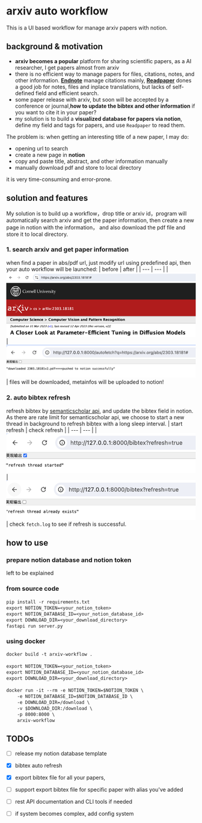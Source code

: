# arxiv auto workflow

This is a UI based workflow for manage arxiv papers with notion.

## background & motivation

- **arxiv becomes a popular** platform for sharing scientific papers, as a AI researcher, I get papers almost from arxiv
- there is no efficient way to manage papers for files, citations, notes, and other information. **[Endnote](https://endnote.com/)** manage citations mainly, **[Readpaper](https://readpaper.com/home/)** dones a good job for notes, files and inplace translations, but lacks of self-defined field and efficient search.
- some paper release with arxiv, but soon will be accepted by a conference or journal,**how to update the bibtex and other information** if you want to cite it in your paper?
- my solution is to build a **visualized database for papers via notion**, define my field and tags for papers, and use `Readpaper` to read them.

The problem is:
when getting an interesting title of a new paper, I may do:
 
- opening url to search
- create a new page in **notion**
- copy and paste title, abstract, and other information manually
- manually download pdf and store to local directory
  
it is very time-consuming and error-prone.


## solution and features
My solution is to build up a workflow，drop title or arxiv id，program will automatically search arxiv and get the paper information, 
then create a new page in notion with the information，
and also download the pdf file and store it to local directory.
### 1. search arxiv and get paper information
when find a paper in abs/pdf url, just modify url using predefined api, then your auto workflow will be launched:
| before | after |
| --- | --- |
| ![image](assets/before.png)  | ![image](assets/after.png) |
files will be downloaded, metainfos will be uploaded to notion!

### 2. auto bibtex refresh
refresh bibtex by [semanticscholar api](https://www.semanticscholar.org/product/api), and update the bibtex field in notion.
As there are rate limit for semanticscholar api, we choose to start a new thread in background to refresh bibtex with a long sleep interval.
| start refresh | check refresh |
| --- | --- |
| ![image](assets/refresh.png)  | ![image](assets/refresh_running.png) |
check `fetch.log` to see if refresh is successful.

## how to use

### prepare notion database and notion token
left to be explained

### from source code
```
pip install -r requirements.txt
export NOTION_TOKEN=<your_notion_token>
export NOTION_DATABASE_ID=<your_notion_database_id>
export DOWNLOAD_DIR=<your_download_directory>
fastapi run server.py
```

### using docker
```
docker build -t arxiv-workflow .

export NOTION_TOKEN=<your_notion_token>
export NOTION_DATABASE_ID=<your_notion_database_id>
export DOWNLOAD_DIR=<your_download_directory>

docker run -it --rm -e NOTION_TOKEN=$NOTION_TOKEN \
    -e NOTION_DATABASE_ID=$NOTION_DATABASE_ID \
    -e DOWNLOAD_DIR=/download \
    -v $DOWNLOAD_DIR:/download \
    -p 8000:8000 \
    arxiv-workflow
```

## TODOs

- [ ] release my notion database template
- [x] bibtex auto refresh
- [x] export bibtex file for all your papers,
- [ ] support export bibtex file for specific paper with alias you've added
- [ ] rest API documentation and CLI tools if needed
- [ ] if system becomes complex, add config system

